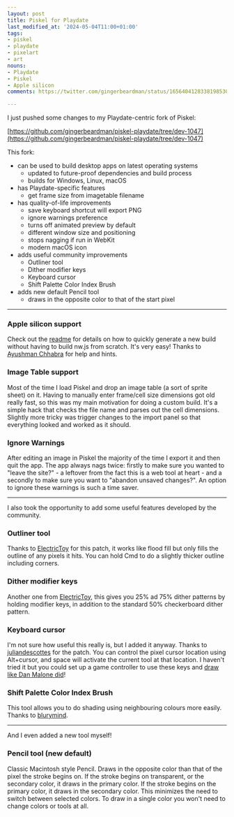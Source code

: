 ```yaml
---
layout: post
title: Piskel for Playdate
last_modified_at: '2024-05-04T11:00+01:00'
tags:
- piskel
- playdate
- pixelart
- art
nouns:
- Playdate
- Piskel
- Apple silicon
comments: https://twitter.com/gingerbeardman/status/1656404128338198530

---
```


I just pushed some changes to my Playdate-centric fork of Piskel:

[https://github.com/gingerbeardman/piskel-playdate/tree/dev-1047](https://github.com/gingerbeardman/piskel-playdate/tree/dev-1047)

This fork:
- can be used to build desktop apps on latest operating systems
  - updated to future-proof dependencies and build process
  - builds for Windows, Linux, macOS
- has Playdate-specific features
  - get frame size from imagetable filename
- has quality-of-life improvements
  - save keyboard shortcut will export PNG
  - ignore warnings preference
  - turns off animated preview by default
  - different window size and positioning
  - stops nagging if run in WebKit
  - modern macOS icon
- adds useful community improvements
  - Outliner tool
  - Dither modifier keys
  - Keyboard cursor
  - Shift Palette Color Index Brush
- adds new default Pencil tool
  - draws in the opposite color to that of the start pixel

----

### Apple silicon support

Check out the [readme](https://github.com/gingerbeardman/piskel-playdate/blob/dev-1047/README.md) for details on how to quickly generate a new build without having to build nw.js from scratch. It's very easy! Thanks to [Ayushman Chhabra](https://www.ayushmanchhabra.com) for help and hints.

### Image Table support

Most of the time I load Piskel and drop an image table (a sort of sprite sheet) on it. Having to manually enter frame/cell size dimensions got old really fast, so this was my main motivation for doing a custom build. It's a simple hack that checks the file name and parses out the cell dimensions. Slightly more tricky was trigger changes to the import panel so that everything looked and worked as it should.

### Ignore Warnings
After editing an image in Piskel the majority of the time I export it and then quit the app. The app always nags twice: firstly to make sure you wanted to "leave the site?" - a leftover from the fact this is a web tool at heart - and a secondly to make sure you want to "abandon unsaved changes?". An option to ignore these warnings is such a time saver.

----

I also took the opportunity to add some useful features developed by the community.

###  Outliner tool

Thanks to [ElectricToy](https://github.com/ElectricToy/piskel/pulls?q=is%3Apr+is%3Aclosed) for this patch, it works like flood fill but only fills the outline of any pixels it hits. You can hold Cmd to do a slightly thicker outline including corners.

### Dither modifier keys

Another one from [ElectricToy](https://github.com/ElectricToy/piskel/pulls?q=is%3Apr+is%3Aclosed), this gives you 25% ad 75% dither patterns by holding modifier keys, in addition to the standard 50% checkerboard dither pattern.

### Keyboard cursor

I'm not sure how useful this really is, but I added it anyway. Thanks to [juliandescottes](https://github.com/piskelapp/piskel/tree/keyboard-cursor) for the patch. You can control the pixel cursor location using Alt+cursor, and space will activate the current tool at that location. I haven't tried it but you could set up a game controller to use these keys and [draw like Dan Malone did](https://readonlymemory.vg/the-making-of-speedball-2/)!

### Shift Palette Color Index Brush

This tool allows you to do shading using neighbouring colours more easily. Thanks to [blurymind](https://github.com/piskelapp/piskel/pull/887).

----

And I even added a new tool myself!

### Pencil tool (new default)

Classic Macintosh style Pencil. Draws in the opposite color than that of the pixel the stroke begins on. If the stroke begins on transparent, or the secondary color, it draws in the primary color. If the stroke begins on the primary color, it draws in the secondary color. This minimizes the need to switch between selected colors. To draw in a single color you won't need to change colors or tools at all.
